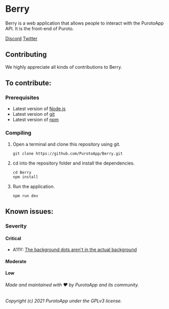 # Berry
Berry is a web application that allows people to interact with the PurotoApp API. It is the front-end of Puroto.

[Discord](https://discord.puroto.net/)
[Twitter](https://twitter.com/PurotoApp)

## Contributing
We highly appreciate all kinds of contributions to Berry.

## To contribute:
### Prerequisites
* Latest version of [Node.js](https://nodejs.org/)
* Latest version of [git](https://git-scm.com/)
* Latest version of [npm](https://www.npmjs.com/)

### Compiling
1. Open a terminal and clone this repository using git.
    ```
    git clone https://github.com/PurotoApp/Berry.git
    ```
2. cd into the repository folder and install the dependencies.
    ```
    cd Berry
    npm install
    ```
3. Run the application.
    ```
    npm run dev
    ```

## Known issues:
### Severity
#### Critical
  * A11Y: [The background dots aren't in the actual background](https://alexou.s-ul.eu/rFbdDWD3.png)
#### Moderate
#### Low

###### Made and maintained with ❤ by PurotoApp and its community.
###### Copyright (c) 2021 PurotoApp under the GPLv3 license.